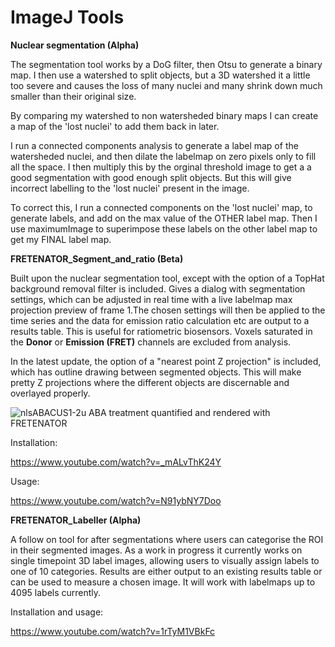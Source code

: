 # ImageJ Tools


**Nuclear segmentation (Alpha)**

The segmentation tool works by a DoG filter, then Otsu to generate a binary map. I then use a watershed to split objects, but a 3D watershed it a little too severe and causes the loss of many nuclei and many shrink down much smaller than their original size. 

By comparing my watershed to non watersheded binary maps I can create a map of the 'lost nuclei' to add them back in later.

I run a connected components analysis to generate a label map of the watersheded nuclei, and then dilate the labelmap on zero pixels only to fill all the space. I then multiply this by the orginal threshold image to get a a good segmentation with good enough split objects. But this will give incorrect labelling to the 'lost nuclei' present in the image.

To correct this, I run a connected components on the 'lost nuclei' map, to generate  labels, and add on the max value of the OTHER label map. Then I use maximumImage to superimpose these labels on the other label map to get my FINAL label map.




**FRETENATOR_Segment_and_ratio (Beta)**

Built upon the nuclear segmentation tool, except with the option of a TopHat background removal filter is included. Gives a dialog with segmentation settings, which can be adjusted in real time with a live labelmap max projection preview of frame 1.The chosen settings will then be applied to the time series and the data for emission ratio calculation etc are output to a results table. This is useful for ratiometric biosensors. Voxels saturated in the **Donor** or **Emission (FRET)** channels are excluded from analysis.

In the latest update, the option of a "nearest point Z projection" is included, which has outline drawing between segmented objects. This will make pretty Z projections where the different objects are discernable and overlayed properly.

![nlsABACUS1-2u ABA treatment quantified and rendered with FRETENATOR](https://github.com/JimageJ/ImageJTools/blob/master/Nearest%20point%20emission%20ratios%20of%201-2%20concatenated%20drift%20corrected.gif)


Installation:

https://www.youtube.com/watch?v=_mALvThK24Y

Usage:

https://www.youtube.com/watch?v=N91ybNY7Doo

**FRETENATOR_Labeller (Alpha)**

A follow on tool for after segmentations where users can categorise the ROI in their segmented images. As a work in progress it currently works on single timepoint 3D label images, allowing users to visually assign labels to one of 10 categories. Results are either output to an existing results table or can be used to measure a chosen image. It will work with labelmaps up to 4095 labels currently.

Installation and usage:

https://www.youtube.com/watch?v=1rTyM1VBkFc

